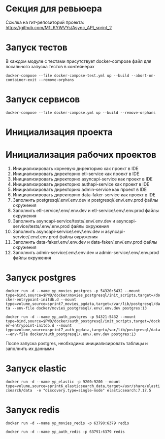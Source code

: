 # Секция для ревьюера

Ссылка на гит-репозиторий проекта: 
https://github.com/M1LKYWVYs/Async_API_sprint_2

# Запуск тестов

В каждом модуле с тестами присутствует docker-compose файл для локального запуска тестов в контейнерах

`docker-compose --file docker-compose-test.yml up --build --abort-on-container-exit --remove-orphans`

# Запуск сервисов
`docker-compose --file docker-compose.yml up --build --remove-orphans`


# Инициализация проекта

# Инициализация рабочих проектов

1. Инициализировать корневую директорию как проект в IDE
2. Инициализировать директорию etl-service как проект в IDE
3. Инициализировать директорию asyncapi-service как проект в IDE
4. Инициализировать директорию authapi-service как проект в IDE
5. Инициализировать директорию admin-service как проект в IDE
6. Инициализировать директорию data-faker-service как проект в IDE
7. Заполнить postgresql/.env/.env.dev и postgresql/.env/.env.prod файлы окружения
8. Заполнить etl-service/.env/.env.dev и etl-service/.env/.env.prod файлы окружения
9. Заполнить asyncapi-service/tests/.env/.env.dev и asyncapi-service/tests/.env/.env.prod файлы окружения
10. Заполнить asyncapi-service/.env/.env.dev и asyncapi-service/.env/.env.prod файлы окружения
11. Заполнить data-faker/.env/.env.dev и data-faker/.env/.env.prod файлы окружения
12. Заполнить admin-service/.env/.env.dev и admin-service/.env/.env.prod файлы окружения

# Запуск postgres

`docker run -d --name yp_movies_postgres -p 54320:5432 --mount type=bind,source=$PWD/docker/movies_postgresql/init_scripts,target=/docker-entrypoint-initdb.d --mount type=volume,source=sprint7_movies_pgdata,target=/var/lib/postgresql/data --env-file docker/movies_postgresql/.env/.env.dev postgres:13`

`docker run -d --name yp_auth_postgres -p 54321:5432 --mount type=bind,source=$PWD/docker/auth_postgresql/init_scripts,target=/docker-entrypoint-initdb.d --mount type=volume,source=sprint7_auth_pgdata,target=/var/lib/postgresql/data --env-file docker/auth_postgresql/.env/.env.dev postgres:13`

После запуска postgres, необходимо инициализировать таблицы и заполнить их данными

# Запуск elastic

`docker run -d --name yp_elastic -p 9200:9200 --mount type=volume,source=sprint6_elasticsearch_data,target=/usr/share/elasticsearch/data  -e "discovery.type=single-node" elasticsearch:7.17.5`


# Запуск redis

`docker run -d --name yp_movies_redis -p 63790:6379 redis`

`docker run -d --name yp_auth_redis -p 63791:6379 redis`